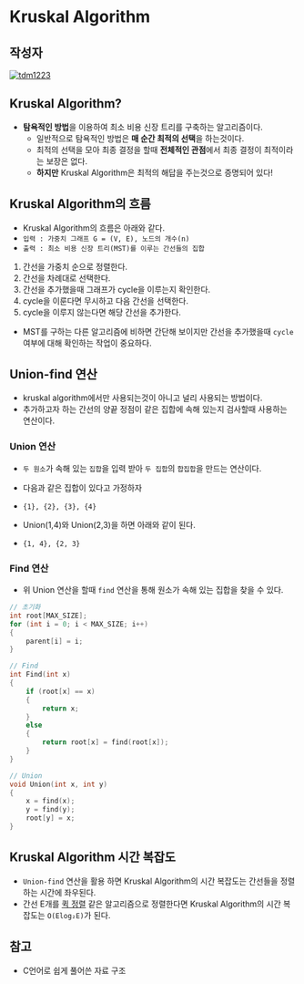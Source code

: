 # **Kruskal Algorithm**

## 작성자
[![tdm1223](https://avatars1.githubusercontent.com/u/21440957?s=100&v=4)](https://github.com/tdm1223)

## Kruskal Algorithm?
- **탐욕적인 방법**을 이용하여 최소 비용 신장 트리를 구축하는 알고리즘이다.
    - 일반적으로 탐욕적인 방법은 **매 순간 최적의 선택**을 하는것이다.
    - 최적의 선택을 모아 최종 결정을 할때 **전체적인 관점**에서 최종 결정이 최적이라는 보장은 없다.
    - **하지만** Kruskal Algorithm은 최적의 해답을 주는것으로 증명되어 있다!

## Kruskal Algorithm의 흐름
- Kruskal Algorithm의 흐름은 아래와 같다.
- `입력 : 가중치 그래프 G = (V, E), 노드의 개수(n)`
- `출력 : 최소 비용 신장 트리(MST)를 이루는 간선들의 집합`

1. 간선을 가중치 순으로 정렬한다.
2. 간선을 차례대로 선택한다.
3. 간선을 추가했을때 그래프가 cycle을 이루는지 확인한다.
4. cycle을 이룬다면 무시하고 다음 간선을 선택한다.
5. cycle을 이루지 않는다면 해당 간선을 추가한다.

- MST를 구하는 다른 알고리즘에 비하면 간단해 보이지만 간선을 추가했을때 `cycle`여부에 대해 확인하는 작업이 중요하다.

## Union-find 연산
- kruskal algorithm에서만 사용되는것이 아니고 널리 사용되는 방법이다.
- 추가하고자 하는 간선의 양끝 정점이 같은 집합에 속해 있는지 검사할때 사용하는 연산이다.

### Union 연산
- `두 원소`가 속해 있는 `집합`을 입력 받아 `두 집합`의 `합집합`을 만드는 연산이다.

- 다음과 같은 집합이 있다고 가정하자
- `{1}, {2}, {3}, {4}`
- Union(1,4)와 Union(2,3)을 하면 아래와 같이 된다.
- `{1, 4}, {2, 3}`

### Find 연산
- 위 Union 연산을 할때 `find` 연산을 통해 원소가 속해 있는 집합을 찾을 수 있다.

```cpp
// 초기화
int root[MAX_SIZE];
for (int i = 0; i < MAX_SIZE; i++)
{
    parent[i] = i;
}

// Find
int Find(int x)
{
    if (root[x] == x)
    {
        return x;
    }
    else
    {
        return root[x] = find(root[x]);
    }
}

// Union
void Union(int x, int y)
{
    x = find(x);
    y = find(y);
    root[y] = x;
}
```

## Kruskal Algorithm 시간 복잡도
- `Union-find` 연산을 활용 하면 Kruskal Algorithm의 시간 복잡도는 간선들을 정렬하는 시간에 좌우된다.
- 간선 E개를 [퀵 정렬](https://github.com/jobhope/TechnicalNote/blob/master/algorithm/QuickSort.md) 같은 알고리즘으로 정렬한다면 Kruskal Algorithm의 시간 복잡도는 `O(Elog₂E)`가 된다.

## 참고
- C언어로 쉽게 풀어쓴 자료 구조
